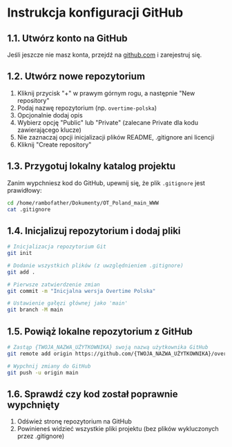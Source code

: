# Instrukcja konfiguracji GitHub

## 1.1. Utwórz konto na GitHub

Jeśli jeszcze nie masz konta, przejdź na [github.com](https://github.com) i zarejestruj się.

## 1.2. Utwórz nowe repozytorium

1. Kliknij przycisk "+" w prawym górnym rogu, a następnie "New repository"
2. Podaj nazwę repozytorium (np. `overtime-polska`)
3. Opcjonalnie dodaj opis
4. Wybierz opcję "Public" lub "Private" (zalecane Private dla kodu zawierającego klucze)
5. Nie zaznaczaj opcji inicjalizacji plików README, .gitignore ani licencji
6. Kliknij "Create repository"

## 1.3. Przygotuj lokalny katalog projektu

Zanim wypchniesz kod do GitHub, upewnij się, że plik `.gitignore` jest prawidłowy:

```bash
cd /home/rambofather/Dokumenty/OT_Poland_main_WWW
cat .gitignore
```

## 1.4. Inicjalizuj repozytorium i dodaj pliki

```bash
# Inicjalizacja repozytorium Git
git init

# Dodanie wszystkich plików (z uwzględnieniem .gitignore)
git add .

# Pierwsze zatwierdzenie zmian
git commit -m "Inicjalna wersja Overtime Polska"

# Ustawienie gałęzi głównej jako 'main'
git branch -M main
```

## 1.5. Powiąż lokalne repozytorium z GitHub

```bash
# Zastąp {TWOJA_NAZWA_UŻYTKOWNIKA} swoją nazwą użytkownika GitHub
git remote add origin https://github.com/{TWOJA_NAZWA_UŻYTKOWNIKA}/overtime-polska.git

# Wypchnij zmiany do GitHub
git push -u origin main
```

## 1.6. Sprawdź czy kod został poprawnie wypchnięty

1. Odśwież stronę repozytorium na GitHub
2. Powinieneś widzieć wszystkie pliki projektu (bez plików wykluczonych przez .gitignore)
